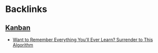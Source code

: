 
# Backlinks
## [Kanban](<Kanban.md>)
- [Want to Remember Everything You'll Ever Learn? Surrender to This Algorithm](<Want to Remember Everything You'll Ever Learn? Surrender to This Algorithm.md>)

